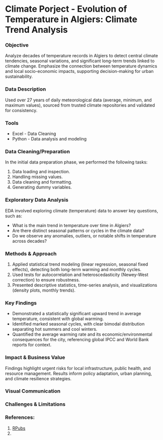 # Climate Porject - Evolution of Temperature in Algiers: Climate Trend Analysis

### Objective

Analyze decades of temperature records in Algiers to detect central climate tendencies, seasonal variations, and significant long-term trends linked to climate change. Emphasize the connection between temperature dynamics and local socio-economic impacts, supporting decision-making for urban sustainability.

### Data Description
Used over 27 years of daily meteorological data (average, minimum, and maximum values), sourced from trusted climate repositories and validated for consistency.

### Tools

- Excel - Data Cleaning
- Python - Data analysis and modeling

### Data Cleaning/Preparation

In the initial data preparation phase, we performed the following tasks:

1. Data loading and inspection.
2. Handling missing values.
3. Data cleaning and formatting.
4. Generating dummy variables.

### Exploratory Data Analysis

EDA involved exploring climate (temperature) data to answer key questions, such as:

- What is the main trend in temperature over time in Algiers?
- Are there distinct seasonal patterns or cycles in the climate data?
- Do we observe any anomalies, outliers, or notable shifts in temperature across decades?


### Methods & Approach

1. Applied statistical trend modeling (linear regression, seasonal fixed effects), detecting both long-term warming and monthly cycles.
2. Used tests for autocorrelation and heteroscedasticity (Newey-West correction) to ensure robustness.
3. Presented descriptive statistics, time-series analysis, and visualizations (density plots, monthly trends).


### Key Findings

- Demonstrated a statistically significant upward trend in average temperature, consistent with global warming.
- Identified marked seasonal cycles, with clear bimodal distribution separating hot summers and cool winters.
- Quantified the average warming rate and its economic/environmental consequences for the city, referencing global IPCC and World Bank reports for context.

### Impact & Business Value

Findings highlight urgent risks for local infrastructure, public health, and resource management. Results inform policy adaptation, urban planning, and climate resilience strategies.

### Visual Communication


### Challenges & Limitations


### References:

1. [RPubs](https://rpubs.com/maxlamcoco/portfolio-EDA)
2. 







